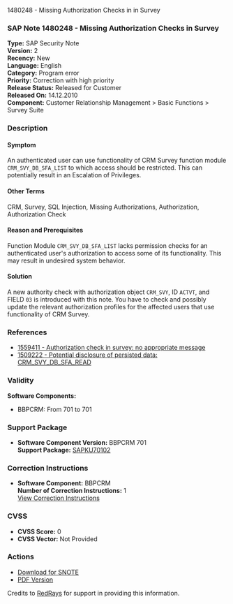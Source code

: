 1480248 - Missing Authorization Checks in in Survey

### SAP Note 1480248 - Missing Authorization Checks in Survey

**Type:** SAP Security Note  
**Version:** 2  
**Recency:** New  
**Language:** English  
**Category:** Program error  
**Priority:** Correction with high priority  
**Release Status:** Released for Customer  
**Released On:** 14.12.2010  
**Component:** Customer Relationship Management > Basic Functions > Survey Suite

### Description

#### Symptom

An authenticated user can use functionality of CRM Survey function module `CRM_SVY_DB_SFA_LIST` to which access should be restricted. This can potentially result in an Escalation of Privileges.

#### Other Terms

CRM, Survey, SQL Injection, Missing Authorizations, Authorization, Authorization Check

#### Reason and Prerequisites

Function Module `CRM_SVY_DB_SFA_LIST` lacks permission checks for an authenticated user's authorization to access some of its functionality. This may result in undesired system behavior.

#### Solution

A new authority check with authorization object `CRM_SVY`, ID `ACTVT`, and FIELD `03` is introduced with this note. You have to check and possibly update the relevant authorization profiles for the affected users that use functionality of CRM Survey.

### References

- [1559411 - Authorization check in survey: no appropriate message](https://me.sap.com/notes/1559411)
- [1509222 - Potential disclosure of persisted data: CRM_SVY_DB_SFA_READ](https://me.sap.com/notes/1509222)

### Validity

**Software Components:**

- BBPCRM: From 701 to 701

### Support Package

- **Software Component Version:** BBPCRM 701  
  **Support Package:** [SAPKU70102](https://me.sap.com/supportpackage/SAPKU70102)

### Correction Instructions

- **Software Component:** BBPCRM  
  **Number of Correction Instructions:** 1  
  [View Correction Instructions](https://me.sap.com/corrins/0001480248/63)

### CVSS

- **CVSS Score:** 0  
- **CVSS Vector:** Not Provided

### Actions

- [Download for SNOTE](https://notesdownloads.sap.com/note/0040000008757902017)
- [PDF Version](https://userapps.support.sap.com/sap/support/sfm/notes/print/0001480248?language=en-US&token=C84FAE9A5B7BFDF45928BFA91D7ADD0A)

Credits to [RedRays](https://redrays.io) for support in providing this information.